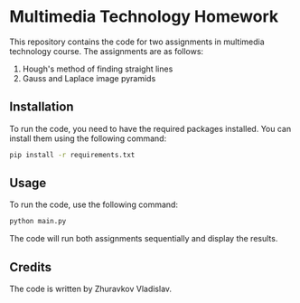 # Multimedia Technology Homework

This repository contains the code for two assignments in multimedia technology course. The assignments are as follows:

1. Hough's method of finding straight lines
2. Gauss and Laplace image pyramids

## Installation

To run the code, you need to have the required packages installed. You can install them using the following command:

```bash
pip install -r requirements.txt
```
## Usage
To run the code, use the following command:

```bash
python main.py
```
The code will run both assignments sequentially and display the results.

## Credits
The code is written by Zhuravkov Vladislav.
